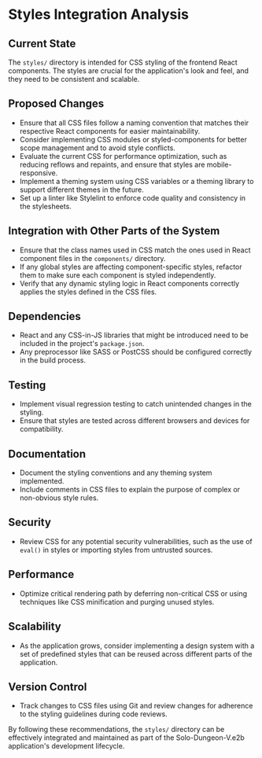 # Styles Integration Analysis

## Current State
The `styles/` directory is intended for CSS styling of the frontend React components. The styles are crucial for the application's look and feel, and they need to be consistent and scalable.

## Proposed Changes
- Ensure that all CSS files follow a naming convention that matches their respective React components for easier maintainability.
- Consider implementing CSS modules or styled-components for better scope management and to avoid style conflicts.
- Evaluate the current CSS for performance optimization, such as reducing reflows and repaints, and ensure that styles are mobile-responsive.
- Implement a theming system using CSS variables or a theming library to support different themes in the future.
- Set up a linter like Stylelint to enforce code quality and consistency in the stylesheets.

## Integration with Other Parts of the System
- Ensure that the class names used in CSS match the ones used in React component files in the `components/` directory.
- If any global styles are affecting component-specific styles, refactor them to make sure each component is styled independently.
- Verify that any dynamic styling logic in React components correctly applies the styles defined in the CSS files.

## Dependencies
- React and any CSS-in-JS libraries that might be introduced need to be included in the project's `package.json`.
- Any preprocessor like SASS or PostCSS should be configured correctly in the build process.

## Testing
- Implement visual regression testing to catch unintended changes in the styling.
- Ensure that styles are tested across different browsers and devices for compatibility.

## Documentation
- Document the styling conventions and any theming system implemented.
- Include comments in CSS files to explain the purpose of complex or non-obvious style rules.

## Security
- Review CSS for any potential security vulnerabilities, such as the use of `eval()` in styles or importing styles from untrusted sources.

## Performance
- Optimize critical rendering path by deferring non-critical CSS or using techniques like CSS minification and purging unused styles.

## Scalability
- As the application grows, consider implementing a design system with a set of predefined styles that can be reused across different parts of the application.

## Version Control
- Track changes to CSS files using Git and review changes for adherence to the styling guidelines during code reviews.

By following these recommendations, the `styles/` directory can be effectively integrated and maintained as part of the Solo-Dungeon-V.e2b application's development lifecycle.